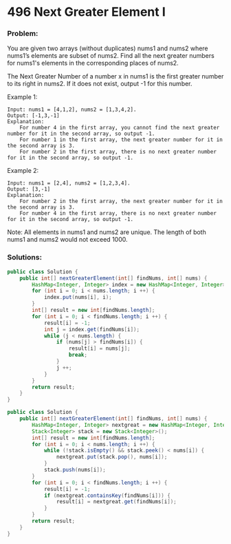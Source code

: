 # 496 Next Greater Element I

### Problem:
You are given two arrays (without duplicates) nums1 and nums2 where nums1’s elements are subset of nums2. Find all the next greater numbers for nums1's elements in the corresponding places of nums2.

The Next Greater Number of a number x in nums1 is the first greater number to its right in nums2. If it does not exist, output -1 for this number.

Example 1:
```
Input: nums1 = [4,1,2], nums2 = [1,3,4,2].
Output: [-1,3,-1]
Explanation:
    For number 4 in the first array, you cannot find the next greater number for it in the second array, so output -1.
    For number 1 in the first array, the next greater number for it in the second array is 3.
    For number 2 in the first array, there is no next greater number for it in the second array, so output -1.
```

Example 2:
```
Input: nums1 = [2,4], nums2 = [1,2,3,4].
Output: [3,-1]
Explanation:
    For number 2 in the first array, the next greater number for it in the second array is 3.
    For number 4 in the first array, there is no next greater number for it in the second array, so output -1.
```

Note:
All elements in nums1 and nums2 are unique.
The length of both nums1 and nums2 would not exceed 1000.

### Solutions:

```java
public class Solution {
    public int[] nextGreaterElement(int[] findNums, int[] nums) {
        HashMap<Integer, Integer> index = new HashMap<Integer, Integer>();
        for (int i = 0; i < nums.length; i ++) {
            index.put(nums[i], i);
        }
        int[] result = new int[findNums.length];
        for (int i = 0; i < findNums.length; i ++) {
            result[i] = -1;
            int j = index.get(findNums[i]);
            while (j < nums.length) {
                if (nums[j] > findNums[i]) {
                    result[i] = nums[j];
                    break;
                }
                j ++;
            }
        }
        return result;
    }
}
```

```java
public class Solution {
    public int[] nextGreaterElement(int[] findNums, int[] nums) {
        HashMap<Integer, Integer> nextgreat = new HashMap<Integer, Integer>();
        Stack<Integer> stack = new Stack<Integer>();
        int[] result = new int[findNums.length];
        for (int i = 0; i < nums.length; i ++) {
            while (!stack.isEmpty() && stack.peek() < nums[i]) {
                nextgreat.put(stack.pop(), nums[i]);
            }
            stack.push(nums[i]);
        }
        for (int i = 0; i < findNums.length; i ++) {
            result[i] = -1;
            if (nextgreat.containsKey(findNums[i])) {
                result[i] = nextgreat.get(findNums[i]);
            }
        }
        return result;
    }
}
```